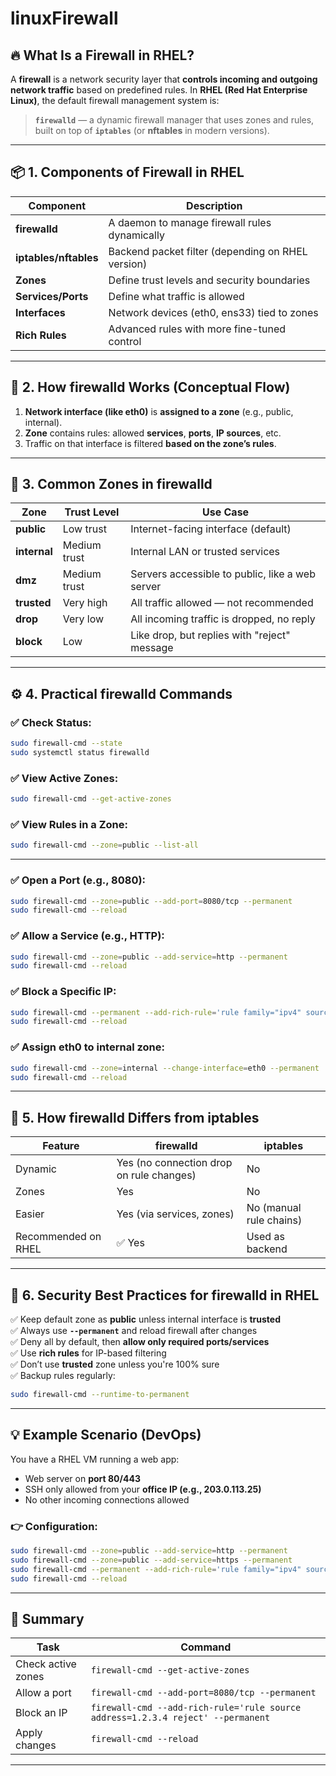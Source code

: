 # linuxFirewall

## 🔥 What Is a Firewall in RHEL?

A **firewall** is a network security layer that **controls incoming and outgoing network traffic** based on predefined rules. In **RHEL (Red Hat Enterprise Linux)**, the default firewall management system is:

> **`firewalld`** — a dynamic firewall manager that uses zones and rules, built on top of **`iptables`** (or **nftables** in modern versions).

---

## 📦 1. Components of Firewall in RHEL

| Component             | Description                                       |
| --------------------- | ------------------------------------------------- |
| **firewalld**         | A daemon to manage firewall rules dynamically     |
| **iptables/nftables** | Backend packet filter (depending on RHEL version) |
| **Zones**             | Define trust levels and security boundaries       |
| **Services/Ports**    | Define what traffic is allowed                    |
| **Interfaces**        | Network devices (eth0, ens33) tied to zones       |
| **Rich Rules**        | Advanced rules with more fine-tuned control       |

---

## 🧱 2. How firewalld Works (Conceptual Flow)

1. **Network interface (like eth0)** is **assigned to a zone** (e.g., public, internal).
2. **Zone** contains rules: allowed **services**, **ports**, **IP sources**, etc.
3. Traffic on that interface is filtered **based on the zone’s rules**.

---

## 🔐 3. Common Zones in firewalld

| Zone         | Trust Level  | Use Case                                        |
| ------------ | ------------ | ----------------------------------------------- |
| **public**   | Low trust    | Internet-facing interface (default)             |
| **internal** | Medium trust | Internal LAN or trusted services                |
| **dmz**      | Medium trust | Servers accessible to public, like a web server |
| **trusted**  | Very high    | All traffic allowed — not recommended           |
| **drop**     | Very low     | All incoming traffic is dropped, no reply       |
| **block**    | Low          | Like drop, but replies with "reject" message    |

---

## ⚙️ 4. Practical firewalld Commands

### ✅ Check Status:

```bash
sudo firewall-cmd --state
sudo systemctl status firewalld
```

### ✅ View Active Zones:

```bash
sudo firewall-cmd --get-active-zones
```

### ✅ View Rules in a Zone:

```bash
sudo firewall-cmd --zone=public --list-all
```

---

### ✅ Open a Port (e.g., 8080):

```bash
sudo firewall-cmd --zone=public --add-port=8080/tcp --permanent
sudo firewall-cmd --reload
```

### ✅ Allow a Service (e.g., HTTP):

```bash
sudo firewall-cmd --zone=public --add-service=http --permanent
sudo firewall-cmd --reload
```

### ✅ Block a Specific IP:

```bash
sudo firewall-cmd --permanent --add-rich-rule='rule family="ipv4" source address="192.168.1.100" reject'
sudo firewall-cmd --reload
```

### ✅ Assign eth0 to internal zone:

```bash
sudo firewall-cmd --zone=internal --change-interface=eth0 --permanent
sudo firewall-cmd --reload
```

---

## 🧠 5. How firewalld Differs from iptables

| Feature             | firewalld                                | iptables                |
| ------------------- | ---------------------------------------- | ----------------------- |
| Dynamic             | Yes (no connection drop on rule changes) | No                      |
| Zones               | Yes                                      | No                      |
| Easier              | Yes (via services, zones)                | No (manual rule chains) |
| Recommended on RHEL | ✅ Yes                                   | Used as backend         |

---

## 🔐 6. Security Best Practices for firewalld in RHEL

✅ Keep default zone as **public** unless internal interface is **trusted**  
✅ Always use **`--permanent`** and reload firewall after changes  
✅ Deny all by default, then **allow only required ports/services**  
✅ Use **rich rules** for IP-based filtering  
✅ Don’t use **trusted** zone unless you're 100% sure  
✅ Backup rules regularly:

```bash
sudo firewall-cmd --runtime-to-permanent
```

---

## 💡 Example Scenario (DevOps)

You have a RHEL VM running a web app:

- Web server on **port 80/443**
- SSH only allowed from your **office IP (e.g., 203.0.113.25)**
- No other incoming connections allowed

### 👉 Configuration:

```bash
sudo firewall-cmd --zone=public --add-service=http --permanent
sudo firewall-cmd --zone=public --add-service=https --permanent
sudo firewall-cmd --permanent --add-rich-rule='rule family="ipv4" source address="203.0.113.25" port port=22 protocol=tcp accept'
sudo firewall-cmd --reload
```

---

## 📌 Summary

| Task               | Command                                                                         |
| ------------------ | ------------------------------------------------------------------------------- |
| Check active zones | `firewall-cmd --get-active-zones`                                               |
| Allow a port       | `firewall-cmd --add-port=8080/tcp --permanent`                                  |
| Block an IP        | `firewall-cmd --add-rich-rule='rule source address=1.2.3.4 reject' --permanent` |
| Apply changes      | `firewall-cmd --reload`                                                         |

---
